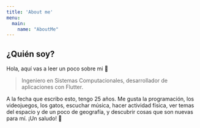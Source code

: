 ```yaml
---
title: 'About me'
menu:
  main:
    name: "AboutMe"
---
```


## ¿Quién soy?

Hola, aquí vas a leer un poco sobre mi 😬

> Ingeniero en Sistemas Computacionales, desarrollador de aplicaciones con
> Flutter.

A la fecha que escribo esto, tengo 25 años. Me gusta la programación, los videojuegos, los gatos, escuchar música, hacer actividad física, ver temas del espacio y de un poco de geografía, y descubrir cosas que son nuevas para mí. ¡Un saludo! 👋
